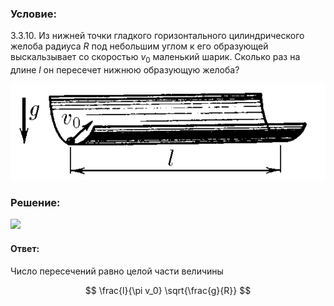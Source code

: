 ###  Условие:

$3.3.10.$ Из нижней точки гладкого горизонтального цилиндрического желоба радиуса $R$ под небольшим углом к его образующей выскальзывает со скоростью $v_0$ маленький шарик. Сколько раз на длине $l$ он пересечет нижнюю образующую желоба?

![ К задаче 3.3.10 |841x257, 42%](../../img/3.3.10/statement.png)

###  Решение:

![](https://www.youtube.com/embed/KCCpwcCu0P0?t=1729)

####  Ответ:

Число пересечений равно целой части величины

$$
\frac{l}{\pi v_0} \sqrt{\frac{g}{R}}
$$